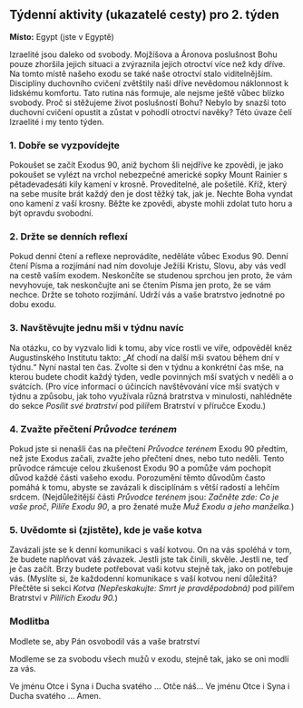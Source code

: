 ## Týdenní aktivity (ukazatelé cesty) pro 2. týden

**Místo:** Egypt (jste v Egyptě)

Izraelité jsou daleko od svobody. Mojžíšova a Áronova poslušnost Bohu pouze zhoršila jejich situaci a zvýraznila jejich otroctví více než kdy dříve. Na tomto místě našeho exodu se také naše otroctví stalo viditelnějším. Disciplíny duchovního cvičení zvětštily naši dříve nevědomou náklonnost k lidskému komfortu. Tato rutina nás formuje, ale nejsme ještě vůbec blízko svobody. Proč si stěžujeme život poslušností Bohu? Nebylo by snazší toto duchovní cvičení opustit a zůstat v pohodlí otroctví navěky? Této úvaze čelí Izraelité i my tento týden.

### 1. Dobře se vyzpovídejte

Pokoušet se začít Exodus 90, aniž bychom šli nejdříve ke zpovědi, je jako pokoušet se vylézt na vrchol nebezpečné americké sopky Mount Rainier s pětadevadesáti kily kamení v krosně. Proveditelné, ale pošetilé. Kříž, který na sebe musíte brát každý den je dost těžký tak, jak je. Nechte Boha vyndat ono kamení z vaší krosny. Běžte ke zpovědi, abyste mohli zdolat tuto horu a být opravdu svobodní.

### 2. Držte se denních reflexí

Pokud denní čtení a reflexe neprovádíte, neděláte vůbec Exodus 90. Denní čtení Písma a rozjímání nad ním dovoluje Ježíši Kristu, Slovu, aby vás vedl na cestě vaším exodem. Neskončíte se studenou sprchou jen proto, že vám nevyhovuje, tak neskončujte ani se čtením Písma jen proto, že se vám nechce. Držte se tohoto rozjímání. Udrží vás a vaše bratrstvo jednotné po dobu exodu.

### 3. Navštěvujte jednu mši v týdnu navíc

Na otázku, co by vyzvalo lidi k tomu, aby více rostli ve víře, odpověděl kněz Augustinského Institutu takto: „Ať chodí na další mši svatou během dní v týdnu.“ Nyní nastal ten čas. Zvolte si den v týdnu a konkrétní čas mše, na kterou budete chodit každý týden, vedle povinných mší svatých v neděli a o svátcích. (Pro více informací o účincích navštěvování více mší svatých v týdnu a způsobu, jak toho využívala různá bratrstva v minulosti, nahlédněte do sekce _Posílit své bratrství_ pod pilířem Bratrství v příručce Exodu.)

### 4. Zvažte přečtení _Průvodce terénem_

Pokud jste si nenašli čas na přečtení _Průvodce terénem_ Exodu 90 předtím, než jste Exodus začali, zvažte jeho přečtení dnes, nebo tuto neděli. Tento průvodce rámcuje celou zkušenost Exodu 90 a pomůže vám pochopit důvod každé části vašeho exodu. Porozumění těmto důvodům často pomáhá k tomu, abyste se zavázali k disciplínám s větší radostí a lehčím srdcem. (Nejdůležitější části _Průvodce terénem_ jsou: _Začněte zde: Co je vaše proč_, _Pilíře Exodu 90_, a pro ženaté muže _Muž Exodu a jeho manželka._)

### 5. Uvědomte si (zjistěte), kde je vaše kotva

Zavázali jste se k denní komunikaci s vaší kotvou. On na vás spoléhá v tom, že budete naplňovat váš závazek. Jestli jste tak činili, skvěle. Jestli ne, teď je čas začít. Brzy budete potřebovat vaši kotvu stejně tak, jako on potřebuje vás. (Myslíte si, že každodenní komunikace s vaší kotvou není důležitá? Přečtěte si sekci _Kotva (Nepřeskakujte: Smrt je pravděpodobná)_ pod pilířem Bratrství v _Pilířích Exodu 90._)

### Modlitba

Modlete se, aby Pán osvobodil vás a vaše bratrství

Modleme se za svobodu všech mužů v exodu, stejně tak, jako se oni modlí za vás.

Ve jménu Otce i Syna i Ducha svatého … Otče náš… Ve jménu Otce i Syna i Ducha svatého … Amen.
